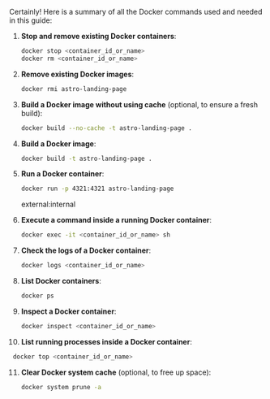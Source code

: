 Certainly! Here is a summary of all the Docker commands used and needed in this guide:

1. **Stop and remove existing Docker containers**:
   ```bash
   docker stop <container_id_or_name>
   docker rm <container_id_or_name>
   ```

2. **Remove existing Docker images**:
   ```bash
   docker rmi astro-landing-page
   ```

3. **Build a Docker image without using cache** (optional, to ensure a fresh build):
   ```bash
   docker build --no-cache -t astro-landing-page .
   ```

4. **Build a Docker image**:
   ```bash
   docker build -t astro-landing-page .
   ```

5. **Run a Docker container**:
   ```bash
   docker run -p 4321:4321 astro-landing-page
   ```
      external:internal


6. **Execute a command inside a running Docker container**:
   ```bash
   docker exec -it <container_id_or_name> sh
   ```

7. **Check the logs of a Docker container**:
   ```bash
   docker logs <container_id_or_name>
   ```

8. **List Docker containers**:
   ```bash
   docker ps
   ```

9. **Inspect a Docker container**:
   ```bash
   docker inspect <container_id_or_name>
   ```

10. **List running processes inside a Docker container**:
   ```bash
    docker top <container_id_or_name>
   ```

11. **Clear Docker system cache** (optional, to free up space):
    ```bash
    docker system prune -a
    ```

